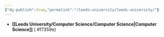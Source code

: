 ```yaml
---
{"dg-publish":true,"permalink":"/leeds-university/leeds-university/"}
---
```


- **[[Leeds University/Computer Science/Computer Science\|Computer Science]]**
{ #f7359e}


